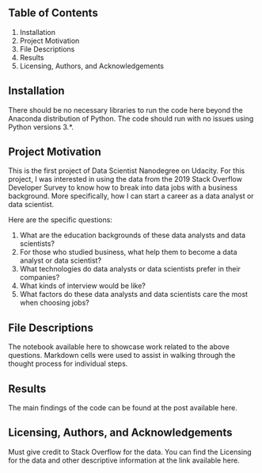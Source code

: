 ## Table of Contents
1. Installation
2. Project Motivation
3. File Descriptions
4. Results
5. Licensing, Authors, and Acknowledgements

## Installation
There should be no necessary libraries to run the code here beyond the Anaconda distribution of Python. The code should run with no issues using Python versions 3.*.

## Project Motivation
This is the first project of Data Scientist Nanodegree on Udacity.
For this project, I was interested in using the data from the 2019 Stack Overflow Developer Survey to know how to break into data jobs with a business background. More specifically, how I can start a career as a data analyst or data scientist. 

Here are the specific questions:

1. What are the education backgrounds of these data analysts and data scientists?
2. For those who studied business, what help them to become a data analyst or data scientist?
3. What technologies do data analysts or data scientists prefer in their companies?
4. What kinds of interview would be like?
5. What factors do these data analysts and data scientists care the most when choosing jobs?

## File Descriptions
The notebook available here to showcase work related to the above questions. Markdown cells were used to assist in walking through the thought process for individual steps.

## Results
The main findings of the code can be found at the post available here.

## Licensing, Authors, and Acknowledgements
Must give credit to Stack Overflow for the data. You can find the Licensing for the data and other descriptive information at the link available here.